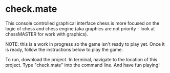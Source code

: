 # check.mate
This console controlled graphical interface chess is more focused on the logic of chess and chess engine (aka graphics are not priority - look at chessMASTER for work with graphics).

NOTE: this is a work in progress so the game isn't ready to play yet. Once it is ready, follow the instructions below to play the game. 

To run, download the project. In terminal, navigate to the location of this project. Type "check.mate" into the command line. And have fun playing!
